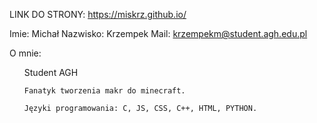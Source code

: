 LINK DO STRONY: https://miskrz.github.io/

Imie: Michał
Nazwisko: Krzempek
Mail: krzempekm@student.agh.edu.pl

O mnie:

<ul>
    Student AGH

    Fanatyk tworzenia makr do minecraft.

    Języki programowania: C, JS, CSS, C++, HTML, PYTHON.
</ul>